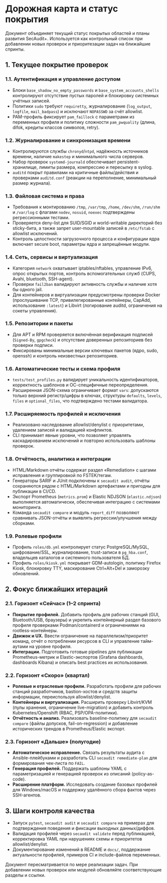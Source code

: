 # Дорожная карта и статус покрытия

Документ объединяет текущий статус покрытых областей и планы развития SecAudit+. Используется как контрольный список при
добавлении новых проверок и приоритезации задач на ближайшие спринты.

## 1. Текущее покрытие проверок

### 1.1. Аутентификация и управление доступом
- Блоки `base_shadow_no_empty_passwords` и `base_system_accounts_shells` контролируют отсутствие пустых паролей и блокировку системных учётных записей.
- Политики `sudo` требуют `requiretty`, журналирование (`log_output`, `logfile`, `mail_badpass`) и исключают `NOPASSWD` за счёт allowlist.
- PAM-профиль фиксирует `pam_faillock` с параметрами из переменных профиля и политику сложности `pam_pwquality` (длина, difok, кредиты классов символов, retry).

### 1.2. Журналирование и синхронизация времени
- Контролируются службы `chronyd`/`ntpd`, надёжность источников времени, наличие `makestep` и минимального числа серверов.
- Набор проверок `systemd-journald` обеспечивает persistent-хранилище, лимиты размера, компрессию и пересылку в syslog.
- `auditd` покрыт правилами на критичные файлы/действия и проверками `auditd.conf` (реакции на переполнение, минимальный размер журнала).

### 1.3. Файловая система и права
- Требования к монтированию `/tmp`, `/var/tmp`, `/home`, `/dev/shm`, `/run/shm` и `/var/log` с флагами `nodev`, `nosuid`, `noexec` подтверждены регрессионными тестами.
- Проверяется deny-list для SUID/SGID и world-writable директорий без sticky-бита, а также запрет user-mountable записей в `/etc/fstab` с allowlist исключений.
- Контроль целостности загрузочного процесса и конфигурации ядра включает secure boot, параметры ядра и запрещённые модули.

### 1.4. Сеть, сервисы и виртуализация
- Категория `network` охватывает iptables/nftables, управление IPv6, опрос открытых портов, контроль вспомогательных служб (CUPS, Avahi, bluetooth, SSH-agent).
- Проверки `fail2ban` валидируют активность службы и наличие хотя бы одного jail.
- Для контейнеров и виртуализации предусмотрены проверки Docker (прослушивание TCP, привилегированные контейнеры, CapAdd, использование `:latest`) и Libvirt (логирование auditd, ограничения на сокеты управления).

### 1.5. Репозитории и пакеты
- Для APT и RPM проверяется включённая верификация подписей (`Signed-By`, `gpgcheck`) и отсутствие доверенных репозиториев без проверки подписи.
- Фиксированы минимальные версии ключевых пакетов (ядро, sudo, openssh) и контроль неизвестных репозиториев.

### 1.6. Автоматические тесты и схема профиля
- `tests/test_profiles.py` валидирует уникальность идентификаторов, корректность шаблонов и ОС-специфичные переопределения.
- Расширенная JSON-схема ограничивает формат `vars`: допускаются только верхний регистр/цифры в ключах, структуры `defaults`, `levels`, `files` и `optional_files`, что подтверждено тестами валидатора.

### 1.7. Расширяемость профилей и исключения
- Реализовано наследование allowlist/denylist с приоритетами, удалением записей и валидацией конфликтов.
- CLI принимает явные уровни, что позволяет управлять каскадированием исключений и повторно использовать шаблоны проверок.

### 1.8. Отчётность, аналитика и интеграции
- HTML/Markdown отчёты содержат раздел «Remediation» с шагами исправления и группировкой по FSTEK/тегам.
- Генераторы SARIF и JUnit подключены к `secaudit audit`, отчёты сохраняются рядом с HTML/Markdown артефактами и пригодны для публикации в CI/CD.
- Экспорт Prometheus (`metrics.prom`) и Elastic NDJSON (`elastic.ndjson`) выполняется автоматически, обеспечивая интеграцию с системами мониторинга.
- Команда `secaudit compare` и модуль `report_diff` позволяют сравнивать JSON-отчёты и выявлять регрессии/улучшения между сборками.

### 1.9. Ролевые профили
- Профиль `roles/db.yml` контролирует статус PostgreSQL/MySQL, шифрование/SSL, журналирование, trust-записи в `pg_hba.conf`, владельцев каталогов и системного пользователя БД.
- Профиль `roles/kiosk.yml` покрывает GDM-autologin, политику Firefox Kiosk, блокировку TTY, маскирование Ctrl+Alt+Del и заморозку обновлений.

## 2. Фокус ближайших итераций

### 2.1. Горизонт «Сейчас» (1–2 спринта)
- **Покрытие профилей.** Добавить профиль для рабочих станций (GUI, Bluetooth/USB, браузеры) и укрепить контейнерный раздел базового профиля проверками Podman/containerd и ограничениями на rootless-контейнеры.
- **Движок и UX.** Ввести ограничение на параллелизм/приоритет команд, отчёт о потреблении ресурсов в CLI и управление тайм-аутами на уровне профиля.
- **Интеграции.** Подготовить готовые pipelines для публикации Prometheus-метрик и Elastic-экспортов (Grafana dashboards, dashboards Kibana) и описать best practices их использования.

### 2.2. Горизонт «Скоро» (квартал)
- **Ролевые и отраслевые профили.** Разработать профили для рабочих станций разработчиков, bastion-хостов и средств защиты информации, переиспользуя allowlist/denylist.
- **Контейнеры и виртуализация.** Расширить проверку Libvirt/KVM (пулы хранения, ограничение live-migration) и добавить контроль Kubernetes/Openshift (RBAC, PSP/OPA-политики).
- **Отчётность и анализ.** Реализовать baseline-политику для `secaudit compare` (файлы допусков, fail-on-regression) и добавление исторических трендов в Prometheus/Elastic экспорт.

### 2.3. Горизонт «Дальше» (полугодие)
- **Автоматическое исправление.** Связать результаты аудита с Ansible-плейбуками и разработать CLI `secaudit remediate-plan` для формирования чек-листа по `FAIL`.
- **Генерация профилей.** Поддержать шаблоны YAML с параметризацией и генерацией проверок из описаний (policy-as-code).
- **Расширение платформ.** Исследовать создание базовых профилей для Windows/macOS и поддержку удалённого сбора фактов через SSH-агентов.

## 3. Шаги контроля качества
- Запуск `pytest`, `secaudit audit` и `secaudit compare` на примерах для подтверждения поведения и фиксации выходных данных/диффов.
- Валидация профилей через `secaudit validate` перед публикацией, корректировка YAML при нарушениях схемы и приоритетов allowlist/denylist.
- Документирование изменений в README и `docs/`, поддержание актуальности профилей, примеров CI и include-файлов переменных.

Документ пересматривается по мере реализации задач. При добавлении новых проверок или модулей обновляйте соответствующие разделы и ссылки.
